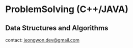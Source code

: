 # ProblemSolving (C++/JAVA)

## Data Structures and Algorithms

contact: <jeongwon.dev@gmail.com>

 


